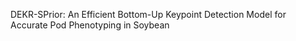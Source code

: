 DEKR-SPrior: An Efficient Bottom-Up Keypoint Detection Model for Accurate Pod Phenotyping in Soybean
